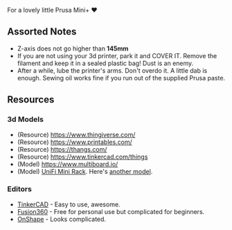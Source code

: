 For a lovely little Prusa Mini+ ❤️

## Assorted Notes

- Z-axis does not go higher than **145mm**
- If you are not using your 3d printer, park it and COVER IT. Remove the filament and keep it in a sealed plastic bag! Dust is an enemy.
- After a while, lube the printer's arms. Don't overdo it. A little dab is enough. Sewing oil works fine if you run out of the supplied Prusa paste.

## Resources

### 3d Models

- (Resource) https://www.thingiverse.com/
- (Resource) https://www.printables.com/
- (Resource) https://thangs.com/
- (Resource) https://www.tinkercad.com/things
- (Model) https://www.multiboard.io/
- (Model) [UniFi Mini Rack](https://old.reddit.com/r/homelab/comments/7p245e/ubiquiti_unifi_3d_printed_mini_rack_sneak_peek/?st=JSH0E0I5&sh=8a2b3660). Here's [another model](https://community.ui.com/stories/UniFi-Home-Setup/7522fee1-7e5d-49b2-ad2d-0c62a13ff0b0?page=1).

### Editors

- [TinkerCAD](https://www.tinkercad.com/) - Easy to use, awesome.
- [Fusion360](https://www.autodesk.com/products/fusion-360/personal) - Free for personal use but complicated for beginners.
- [OnShape](https://www.onshape.com/en/) - Looks complicated.
